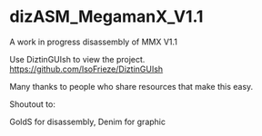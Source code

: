# dizASM_MegamanX_V1.1
A work in progress disassembly of MMX V1.1

Use DiztinGUIsh to view the project. https://github.com/IsoFrieze/DiztinGUIsh

Many thanks to people who share resources that make this easy.


Shoutout to:

GoldS for disassembly, Denim for graphic  
